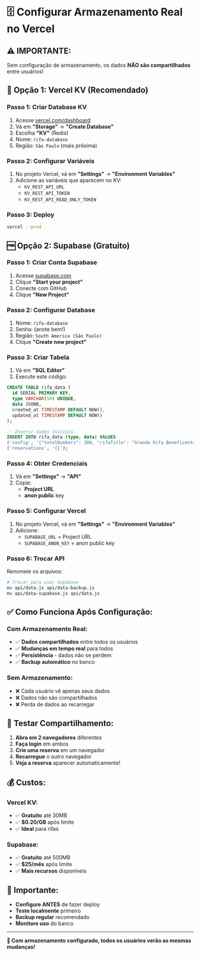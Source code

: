 # 🗄️ Configurar Armazenamento Real no Vercel

## ⚠️ **IMPORTANTE:**
Sem configuração de armazenamento, os dados **NÃO são compartilhados** entre usuários!

## 🚀 **Opção 1: Vercel KV (Recomendado)**

### **Passo 1: Criar Database KV**
1. Acesse [vercel.com/dashboard](https://vercel.com/dashboard)
2. Vá em **"Storage"** → **"Create Database"**
3. Escolha **"KV"** (Redis)
4. Nome: `rifa-database`
5. Região: `São Paulo` (mais próxima)

### **Passo 2: Configurar Variáveis**
1. No projeto Vercel, vá em **"Settings"** → **"Environment Variables"**
2. Adicione as variáveis que aparecem no KV:
   - `KV_REST_API_URL`
   - `KV_REST_API_TOKEN`
   - `KV_REST_API_READ_ONLY_TOKEN`

### **Passo 3: Deploy**
```bash
vercel --prod
```

## 🆓 **Opção 2: Supabase (Gratuito)**

### **Passo 1: Criar Conta Supabase**
1. Acesse [supabase.com](https://supabase.com)
2. Clique **"Start your project"**
3. Conecte com GitHub
4. Clique **"New Project"**

### **Passo 2: Configurar Database**
1. Nome: `rifa-database`
2. Senha: (anote bem!)
3. Região: `South America (São Paulo)`
4. Clique **"Create new project"**

### **Passo 3: Criar Tabela**
1. Vá em **"SQL Editor"**
2. Execute este código:
```sql
CREATE TABLE rifa_data (
  id SERIAL PRIMARY KEY,
  type VARCHAR(50) UNIQUE,
  data JSONB,
  created_at TIMESTAMP DEFAULT NOW(),
  updated_at TIMESTAMP DEFAULT NOW()
);

-- Inserir dados iniciais
INSERT INTO rifa_data (type, data) VALUES 
('config', '{"totalNumbers": 300, "rifaTitle": "Grande Rifa Beneficente", "prizeDescription": "Prêmio Principal: R$ 5.000,00", "numberPrice": 5.00}'),
('reservations', '{}');
```

### **Passo 4: Obter Credenciais**
1. Vá em **"Settings"** → **"API"**
2. Copie:
   - **Project URL**
   - **anon public** key

### **Passo 5: Configurar Vercel**
1. No projeto Vercel, vá em **"Settings"** → **"Environment Variables"**
2. Adicione:
   - `SUPABASE_URL` = Project URL
   - `SUPABASE_ANON_KEY` = anon public key

### **Passo 6: Trocar API**
Renomeie os arquivos:
```bash
# Trocar para usar Supabase
mv api/data.js api/data-backup.js
mv api/data-supabase.js api/data.js
```

## ✅ **Como Funciona Após Configuração:**

### **Com Armazenamento Real:**
- ✅ **Dados compartilhados** entre todos os usuários
- ✅ **Mudanças em tempo real** para todos
- ✅ **Persistência** - dados não se perdem
- ✅ **Backup automático** no banco

### **Sem Armazenamento:**
- ❌ Cada usuário vê apenas seus dados
- ❌ Dados não são compartilhados
- ❌ Perda de dados ao recarregar

## 🧪 **Testar Compartilhamento:**

1. **Abra em 2 navegadores** diferentes
2. **Faça login** em ambos
3. **Crie uma reserva** em um navegador
4. **Recarregue** o outro navegador
5. **Veja a reserva** aparecer automaticamente!

## 💰 **Custos:**

### **Vercel KV:**
- ✅ **Gratuito** até 30MB
- ✅ **$0.20/GB** após limite
- ✅ **Ideal** para rifas

### **Supabase:**
- ✅ **Gratuito** até 500MB
- ✅ **$25/mês** após limite
- ✅ **Mais recursos** disponíveis

## 🚨 **Importante:**

- **Configure ANTES** de fazer deploy
- **Teste localmente** primeiro
- **Backup regular** recomendado
- **Monitore uso** do banco

---

**🎯 Com armazenamento configurado, todos os usuários verão as mesmas mudanças!**
